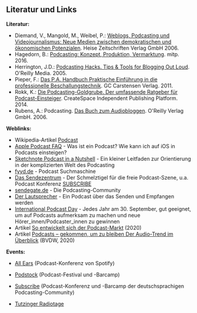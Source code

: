## Literatur und Links

**Literatur:**

* Diemand, V., Mangold, M., Weibel, P.: [Weblogs, Podcasting und Videojournalismus: Neue Medien zwischen demokratischen und ökonomischen Potenzialen](https://amzn.to/2TUDJsk). Heise Zeitschriften Verlag GmbH 2006.
* Hagedorn, B.: [Podcasting: Konzept, Produktion, Vermarktung](https://amzn.to/2OkCbSg). mitp. 2016.
* Herrington, J.D.: [Podcasting Hacks. Tips & Tools for Blogging Out Loud](https://amzn.to/2U6KtCK). O'Reilly Media. 2005.
* Pieper, F.: [Das P.A. Handbuch Praktische Einführung in die professionelle Beschallungstechnik](https://amzn.to/2OkU3wt). GC Carstensen Verlag. 2011.
* Rokk, K.: [Die Podcasting-Goldgrube. Der umfassende Ratgeber für Podcast-Einsteiger](https://amzn.to/2U83vbK). CreateSpace Independent Publishing Platform. 2014.
* Rubens, A.: Podcasting. [Das Buch zum Audiobloggen](https://amzn.to/2UN5VJY). O'Reilly Verlag GmbH. 2006.

**Weblinks:**

* Wikipedia-Artikel [Podcast](https://de.wikipedia.org/wiki/Podcast)
* [Apple Podcast FAQ](https://www.apple.com/de/itunes/podcasts/fanfaq.html) - Was ist ein Podcast? Wie kann ich auf iOS in Podcasts einsteigen?
* [Sketchnote Podcast in a Nutshell](https://www.unmus.de/podcast-in-a-nutshell) - Ein kleiner Leitfaden zur Orientierung in der komplizierten Welt des Podcasting
* [fyyd.de](https://fyyd.de) - Podcast Suchmaschine
* [Das Sendezentrum](https://das-sendezentrum.de) - Der Schmelztigel für die freie Podcast-Szene, u.a. Podcast Konferenz [SUBSCRIBE](https://das-sendezentrum.de/subscribe)
* [sendegate.de](https://sendegate.de) - Die Podcasting-Community
* [Der Lautsprecher](https://der-lautsprecher.de) - Ein Podcast über das Senden und Empfangen werden
* [International Podcast Day](https://internationalpodcastday.com) - Jedes Jahr am 30. September, gut geeignet, um auf Podcasts aufmerksam zu machen und neue Hörer_innen/Podcaster_innen zu gewinnen
* Artikel [So entwickelt sich der Podcast-Markt](https://blog.medientage.de/so-entwickelt-sich-der-podcast-markt) (2020)
* Artikel [Podcasts – gekommen, um zu bleiben Der Audio-Trend im Überblick](https://bvdw.org/fileadmin/user_upload/BVDW_Podcast-Audio_Trend_2020_im_UEberblick.pdf) (BVDW, 2020)

**Events:**

- [All Ears](https://www.allears.byspotify.com/) (Podcast-Konferenz von Spotify)

- [Podstock](https://www.podstock.de/) (Podcast-Festival und -Barcamp)

- [Subscribe](https://das-sendezentrum.de/subscribe/) (Podcast-Konferenz und -Barcamp der deutschsprachigen Podcasting-Community)

- [Tutzinger Radiotage](https://www.apb-tutzing.de/)
